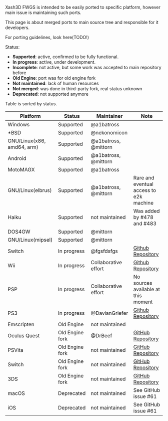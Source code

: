 Xash3D FWGS is intended to be easily ported to specific platform, however main issue is maintaining such ports. 

This page is about merged ports to main source tree and responsible for it developers.

For porting guidelines, look here(TODO!)

Status: 
* **Supported**: active, confirmed to be fully functional.
* **In progress**: active, under development.
* **Incomplete**:  not active, but some work was accepted to main repository before
* **Old Engine**: port was for old engine fork
* **Not maintained**: lack of human resources
* **Not merged**: was done in third-party fork, real status unknown
* **Deprecated**: not supported anymore

Table is sorted by status.

| Platform        | Status                     | Maintainer           | Note
| --------        | ------                     | ----------           | ----
| Windows         | Supported                  | @a1batross           |
| *BSD            | Supported                  | @nekonomicon         |
| GNU/Linux(x86, amd64, arm) | Supported       | @a1batross, @mittorn |
| Android         | Supported                  | @a1batross, @mittorn |
| MotoMAGX        | Supported                  | @a1batross           |
| GNU/Linux(elbrus) | Supported                | @a1batross, @mittorn | Rare and eventual access to e2k machine
| Haiku           | Supported                  | not maintained       | Was added by #478 and #483
| DOS4GW          | Supported                  | @mittorn             |
| GNU/Linux(mipsel) | Supported                | @mittorn             |
| Switch          | In progress                | @fgsfdsfgs           | [Github Repository](https://github.com/fgsfdsfgs/xash3d-fwgs/tree/switch_new) 
| Wii             | In progress                | Collaborative effort | [Github Repository](https://github.com/saucesaft/xash3d-wii) 
| PSP             | In progress                | Collaborative effort | No sources available at this moment
| PS3             | In progress                | @DavianGriefer       | [Github Repository](https://github.com/DavianGriefer/Xash3d-fwgs-PS3-Edition)
| Emscripten      | Old Engine                 | not maintained       | 
| Oculus Quest    | Old Engine fork            | @DrBeef              | [GitHub Repository](https://github.com/DrBeef/Lambda1VR)
| PSVita          | Old Engine fork            | not maintained       | [GitHub Repository](https://github.com/fgsfdsfgs/vitaXash3D)
| Switch          | Old Engine fork            | not maintained       | [GitHub Repository](https://github.com/switchports/xash3d-switch)
| 3DS             | Old Engine fork            | not maintained       | [GitHub Repository](https://github.com/masterfeizz/Xash3DS)
| macOS           | Deprecated                 | not maintained       | See GitHub issue #61
| iOS             | Deprecated                 | not maintained       | See GitHub issue #61
